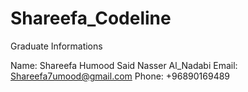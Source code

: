# Shareefa_Codeline
Graduate Informations

Name: Shareefa Humood Said Nasser Al_Nadabi
Email: Shareefa7umood@gmail.com
Phone: +96890169489
